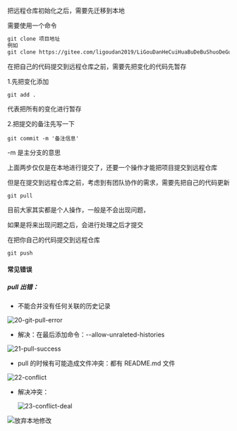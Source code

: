 <Banner />
把远程仓库初始化之后，需要先迁移到本地

需要使用一个命令

```tex
git clone 项目地址
例如
git clone https://gitee.com/ligoudan2019/LiGouDanHeCuiHuaBuDeBuShuoDeGuShi.git
```

在把自己的代码提交到远程仓库之前，需要先把变化的代码先暂存

1.先把变化添加

```
git add .
```

代表把所有的变化进行暂存

2.把提交的备注先写一下

```
git commit -m '备注信息'
```

-m 是主分支的意思

上面两步仅仅是在本地进行提交了，还要一个操作才能把项目提交到远程仓库

但是在提交到远程仓库之前，考虑到有团队协作的需求，需要先把自己的代码更新

```
git pull
```

目前大家其实都是个人操作，一般是不会出现问题，

如果是将来出现问题之后，会进行处理之后才提交

在把你自己的代码提交到远程仓库

```
git push
```

#### 常见错误

##### pull 出错：

- 不能合并没有任何关联的历史记录

![20-git-pull-error](assets\20-git-pull-error.png)

- 解决：在最后添加命令：--allow-unraleted-histories

![21-pull-success](assets\21-pull-success.png)

- pull 的时候有可能造成文件冲突：都有 README.md 文件

![22-conflict](assets\22-conflict.png)

- 解决冲突：

  ![23-conflict-deal](assets\23-conflict-deal.png)

![放弃本地修改](C:\Users\24642\Desktop\git笔记\assets\放弃本地修改.png)
